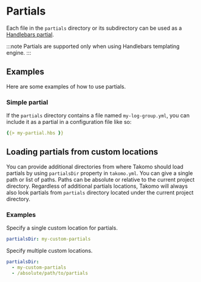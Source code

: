 # Partials

Each file in the `partials` directory or its subdirectory can be used as a [Handlebars partial](https://handlebarsjs.com/guide/partials.html).

:::note
Partials are supported only when using Handlebars templating engine.
:::

## Examples

Here are some examples of how to use partials.

### Simple partial

If the `partials` directory contains a file named `my-log-group.yml`, you can include it as a partial in a configuration file like so:

```yaml
{{> my-partial.hbs }}
```


## Loading partials from custom locations

You can provide additional directories from where Takomo should load partials by using `partialsDir` property in `takomo.yml`. You can give a single path or list of paths. Paths can be absolute or relative to the current project directory. Regardless of additional partials locations, Takomo will always also look partials from `partials` directory located under the current project directory.

### Examples

Specify a single custom location for partials.

```yaml title="takomo.yml"
partialsDir: my-custom-partials
```

Specify multiple custom locations.

```yaml title="takomo.yml"
partialsDir: 
  - my-custom-partials
  - /absolute/path/to/partials
```


